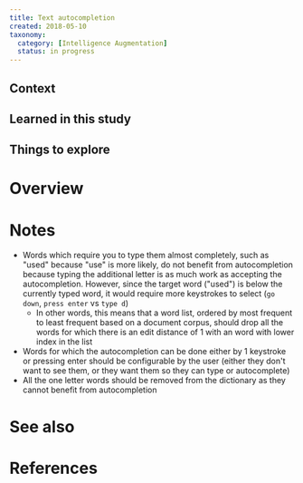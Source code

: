 ```yaml
---
title: Text autocompletion
created: 2018-05-10
taxonomy:
  category: [Intelligence Augmentation]
  status: in progress
---
```


## Context

## Learned in this study

## Things to explore

# Overview

# Notes
* Words which require you to type them almost completely, such as "used" because "use" is more likely, do not benefit from autocompletion because typing the additional letter is as much work as accepting the autocompletion. However, since the target word ("used") is below the currently typed word, it would require more keystrokes to select (`go down`, `press enter` vs `type d`)
	* In other words, this means that a word list, ordered by most frequent to least frequent based on a document corpus, should drop all the words for which there is an edit distance of 1 with an word with lower index in the list
* Words for which the autocompletion can be done either by 1 keystroke or pressing enter should be configurable by the user (either they don't want to see them, or they want them so they can type or autocomplete)
* All the one letter words should be removed from the dictionary as they cannot benefit from autocompletion

# See also

# References
